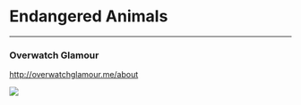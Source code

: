 # Endangered Animals 


---

### Overwatch Glamour

http://overwatchglamour.me/about

![](https://i.imgur.com/sjDHqIA.jpg)
